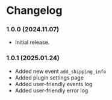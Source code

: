 # Changelog

### 1.0.0 (2024.11.07)
- Initial release.

### 1.0.1 (2025.01.24)
- Added new event `add_shipping_info`
- Added plugin settings page
- Added user-friendly events log
- Added user-friendly error log